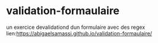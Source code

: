 # validation-formaulaire
un exercice devalidationd dun formulaire avec des regex
lien:https://abigaelsamassi.github.io/validation-formaulaire/
